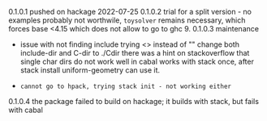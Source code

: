  
0.1.0.1
    pushed on hackage 2022-07-25
0.1.0.2 
    trial for a split version - no examples 
    probably not worthwile, 
    `toysolver` remains necessary, which forces base <4.15
    which does not allow to go to ghc 9.
0.1.0.3     maintenance 
-    issue with not finding include 
    trying <> instead of ""
    change both include-dir and C-dir to ./Cdir
    there was a hint on stackoverflow that single char dirs do not work well in cabal
    works with stack once, after stack install uniform-geometry can use it.
-     cannot go to hpack, trying stack init - not working either
0.1.0.4 
the package failed to build on hackage; it builds with stack, but fails with cabal